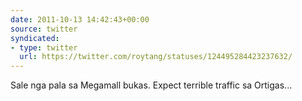 ```yaml
---
date: 2011-10-13 14:42:43+00:00
source: twitter
syndicated:
- type: twitter
  url: https://twitter.com/roytang/statuses/124495284423237632/
---
```


Sale nga pala sa Megamall bukas. Expect terrible traffic sa Ortigas...